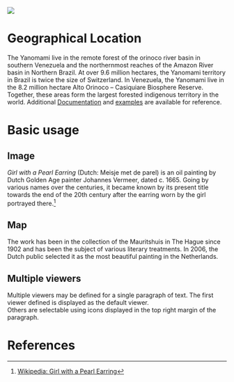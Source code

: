 <a href="https://juncture-digital.org"><img src="https://juncture-digital.org/images/ve-button.png"></a>

<param ve-config 
       title="The Yanomami"
       author="Abby, Naisola and Sneha"
       banner="https://iiif.juncture-digital.org/banner/?url=https://upload.wikimedia.org/wikipedia/commons/4/47/Bartholomeus_Johannes_van_Hove%2C_Het_Mauritshuis_te_Den_Haag.jpg" 
       layout="vertical">

<!-- Entities discussed throughout the essay are typically defined before the essay text and
     are thus available in all text.  Entity identifiers (QIDs) can be found in either
     Wikipedia or Wikidata (https://www.wikidata.org)> -->
<param ve-entity eid="Q185372"> <!-- Girl with a Pearl Earring painting -->
<param ve-entity eid="Q41264"> <!-- Johannes Vermeer -->
<param ve-entity eid="Q221092"> <!-- Mauritshuis -->
<param ve-entity eid="Q36600"> <!-- The Hague -->

# Geographical Location

The Yanomami live in the remote forest of the orinoco river basin in southern Venezuela and the northernmost reaches of the Amazon River basin in Northern Brazil. At over 9.6 million hectares, the Yanomami territory in Brazil is twice the size of Switzerland. In Venezuela, the Yanomami live in the 8.2 million hectare Alto Orinoco – Casiquiare Biosphere Reserve. Together, these areas form the largest forested indigenous territory in the world. Additional [Documentation](https://github.com/JSTOR-Labs/juncture/wiki) and [examples](https://jstor-labs.github.io/juncture-examples) are available for reference.
<param ve-image 
       manifest="https://iiif.juncture-digital.org/manifest/6dd738aed85597cac540ad31dd5818e86ef7f2918c7b43a9eb3123d5538e6e4c">

# Basic usage

## Image

_Girl with a Pearl Earring_ (Dutch: Meisje met de parel) is an oil painting by Dutch Golden Age painter Johannes Vermeer, 
dated c. 1665. Going by various names over the centuries, it became known by its present title towards the end of the 
20th century after the earring worn by the girl portrayed there.[^1]
<param ve-image 
       label="Girl with a Pearl Earring" 
       description="painting by Johannes Vermeer" 
       license="public domain" 
       url="https://upload.wikimedia.org/wikipedia/commons/0/0f/1665_Girl_with_a_Pearl_Earring.jpg">

## Map

The work has been in the collection of the Mauritshuis in The Hague since 1902 and has been the subject of various 
literary treatments. In 2006, the Dutch public selected it as the most beautiful painting in the Netherlands.
<param ve-map center="Q36600" zoom="11" prefer-geojson>

## Multiple viewers

Multiple viewers may be defined for a single paragraph of text.  The first viewer defined is displayed as the default viewer.  
Others are selectable using icons displayed in the top right margin of the paragraph.
<param ve-image 
       manifest="https://iiif.juncture-digital.org/manifest/6dd738aed85597cac540ad31dd5818e86ef7f2918c7b43a9eb3123d5538e6e4c">
<param ve-map center="Q36600" zoom="11">

# References

[^1]: [Wikipedia: Girl with a Pearl Earring](https://en.wikipedia.org/wiki/Girl_with_a_Pearl_Earring)
